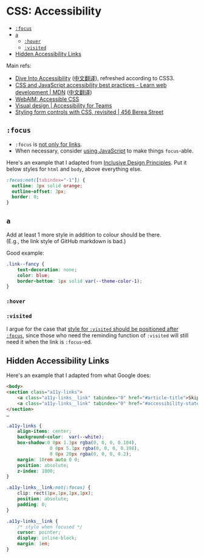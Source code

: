 # CSS: Accessibility

<!-- MarkdownTOC -->

- [`:focus`](#focus)
- [`a`](#a)
    - [`:hover`](#hover)
    - [`:visited`](#visited)
- [Hidden Accessibility Links](#hidden-accessibility-links)

<!-- /MarkdownTOC -->


Main refs:

- [Dive Into Accessibility](https://web.archive.org/web/20110927131211/http://diveintoaccessibility.org/) ([中文翻译](http://dia.z6i.org/)), refreshed according to CSS3.
- [CSS and JavaScript accessibility best practices - Learn web development | MDN](https://developer.mozilla.org/en-US/docs/Learn/Accessibility/CSS_and_JavaScript) ([中文翻译](https://developer.mozilla.org/zh-CN/docs/learn/Accessibility/CSS%E5%92%8CJavaScript))
- [WebAIM: Accessible CSS](https://webaim.org/techniques/css/)
- [Visual design | Accessibility for Teams](https://accessibility.digital.gov/visual-design/getting-started/)
- [Styling form controls with CSS, revisited | 456 Berea Street](https://www.456bereastreet.com/archive/200701/styling_form_controls_with_css_revisited/)

## `:focus`

- `:focus` is [not only for links](https://www.w3.org/WAI/WCAG21/Techniques/css/C15).
- When necessary, consider [using JavaScript](https://www.w3.org/WAI/WCAG21/Techniques/client-side-script/SCR31.html) to make things `focus`-able.

Here's an example that I adapted from [Inclusive Design Principles](https://inclusivedesignprinciples.org/). Put it below styles for `html` and `body`, above everything else.

```css
:focus:not([tabindex="-1"]) {
  outline: 3px solid orange;
  outline-offset: 3px;
  border: 0;
}
```

## `a`

Add at least 1 more style in addition to colour should be there.  
(E.g., the link style of GitHub markdown is bad.)

Good example: 

```css
.link--fancy {
    text-decoration: none;
    color: blue;
    border-bottom: 1px solid var(--theme-color-1);
}
```

### `:hover`



### `:visited`

I argue for the case that <u>style for `:visited` should be positioned after `:focus`</u>, since those who need the reminding function of `:visited` will still need it when the link is `:focus`-ed.  




## Hidden Accessibility Links

Here's an example that I adapted from what Google does:

```html
<body>
<section class="a11y-links">
    <a class="a11y-links__link" tabindex="0" href="#article-title">Skip to main content</a>
    <a class="a11y-links__link" tabindex="0" href="#accessibility-statement">Accessibility statement</a>
</section>
…
```

```css
.a11y-links {
    align-items: center;
    background-color:  var(--white);
    box-shadow:0 0px 1.3px rgba(0, 0, 0, 0.184),
                0 0px 5.1px rgba(0, 0, 0, 0.198),
                0 0px 20px rgba(0, 0, 0, 0.2);
    margin: 10rem auto 0 0;
    position: absolute;
    z-index: 1000;
}

.a11y-links__link:not(:focus) {
    clip: rect(1px,1px,1px,1px);
    position: absolute;
    padding: 0;
}

.a11y-links__link {
    /* style when focused */
    cursor: pointer;
    display: inline-block;
    margin: 1em;
}
```

